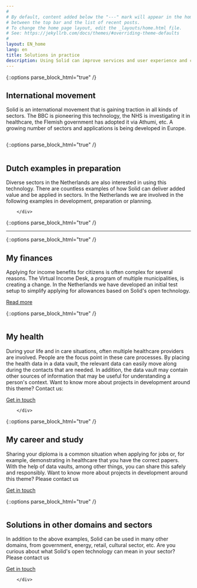 ```yaml
---
#
# By default, content added below the "---" mark will appear in the home page
# between the top bar and the list of recent posts.
# To change the home page layout, edit the _layouts/home.html file.
# See: https://jekyllrb.com/docs/themes/#overriding-theme-defaults
#
layout: EN_home
lang: en
title: Solutions in practice
description: Using Solid can improve services and user experience and create opportunities for GDPR-compliant collaboration with chain partners. Solid can be used in various sectors and domains such as healthcare, energy, municipalities, government implementation organizations, public organizations such as the cultural and library sector, but also retail, media, etc.
---
```


{::options parse_block_html="true" /}
<div class="wrapperprojects" markdown="0">
            <div class="projectblock">
             <div class="project_text">
              <h2>
International movement
              </h2>
              <p>
Solid is an international movement that is gaining traction in all kinds of sectors. The BBC is pioneering this technology, the NHS is investigating it in healthcare, the Flemish government has adopted it via Athumi, etc. 
A growing number of sectors and applications is being developed in Europe. <br> 
                </p>
              </div>
              <div class="project_img">
                <img src="/img/internationaal.svg" alt="">
            </div>         
        </div>
</div>


{::options parse_block_html="true" /}
<div class="wrapperprojects" markdown="0">
            <div class="projectblock">
              <div class="project_img">
                <img src="/img/nederland.svg" alt="">
            </div>
             <div class="project_text">
              <h2>
Dutch examples in preparation
              </h2>
              <p>
Diverse sectors in the Netherlands are also interested in using this technology.
There are countless examples of how Solid can deliver added value and be applied in sectors. In the Netherlands we are involved in the following examples in development, preparation or planning.
                </p>
              </div>
                       
        </div>
</div>

{::options parse_block_html="true" /}
<hr class="line">


{::options parse_block_html="true" /}
<div class="wrapperprojects" markdown="0">
            <div class="projectblock">
             <div class="project_text">
              <h2>
My finances
              </h2>
              <p>
Applying for income benefits for citizens is often complex for several reasons. The Virtual Income Desk, a program of multiple municipalities, is creating a change. 
In the Netherlands we have developed an initial test setup to simplify applying for allowances based on Solid's open technology.
                </p>
<div class="button_align">
               <a class="button_link" href="/en/vil"><div class="button">Read more</div></a>
              </div>
              </div>
              <div class="project_img">
                <img src="/img/EN_vil.svg" alt="">
            </div>         
        </div>
</div>


{::options parse_block_html="true" /}
<div class="wrapperprojects" markdown="0">
            <div class="projectblock">
                            <div class="project_img">
                <img src="/img/myhealth.svg" alt="">
            </div>       
             <div class="project_text">
              <h2>
My health
              </h2>
              <p>
During your life and in care situations, often multiple healthcare providers are involved. People are the focus point in these care processes. 
                By placing the health data in a data vault, the relevant data can easily move along during the contacts that are needed. 
                In addition, the data vault may contain other sources of information that may be useful for understanding a person's context. 
                Want to know more about projects in development around this theme? Contact us:
                </p>
<div class="button_align">
               <a class="button_link" href="/en/contact"><div class="button">Get in touch</div></a>
              </div>
              </div>
  
        </div>
</div>

{::options parse_block_html="true" /}
<div class="wrapperprojects" markdown="0">
            <div class="projectblock">
             <div class="project_text">
              <h2>
My career and study
              </h2>
              <p>
Sharing your diploma is a common situation when applying for jobs or, for example, demonstrating in healthcare that you have the correct papers.
With the help of data vaults, among other things, you can share this safely and responsibly. Want to know more about projects in development around this theme? Please contact us
                </p>
<div class="button_align">
               <a class="button_link" href="/en/contact"><div class="button">Get in touch</div></a>
              </div>
              </div>
              <div class="project_img">
                <img src="/img/mycareer.svg" alt="">
            </div>         
        </div>
</div>


{::options parse_block_html="true" /}
<div class="wrapperprojects" markdown="0">
            <div class="projectblock">
                            <div class="project_img">
                <img src="/img/anderesectoren.svg" alt="">
            </div>       
             <div class="project_text">
              <h2>
Solutions in other domains and sectors
              </h2>
              <p>
In addition to the above examples, Solid can be used in many other domains, from government, energy, retail, cultural sector, etc. 
                Are you curious about what Solid's open technology can mean in your sector? Please contact us
                </p>
<div class="button_align">
               <a class="button_link" href="/en/contact"><div class="button">Get in touch</div></a>
              </div>
              </div>
  
        </div>
</div>
